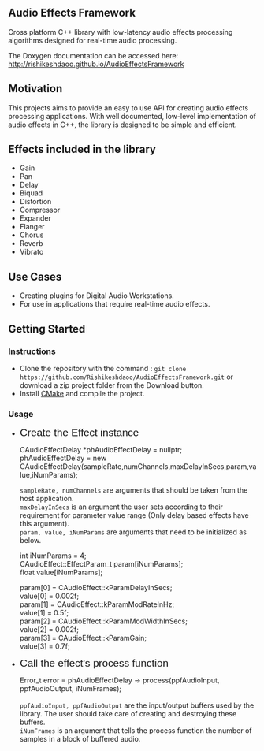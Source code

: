 ## Audio Effects Framework

Cross platform C++ library with low-latency audio effects processing algorithms designed for real-time audio processing. 

The Doxygen documentation can be accessed here: http://rishikeshdaoo.github.io/AudioEffectsFramework

## Motivation

This projects aims to provide an easy to use API for creating audio effects processing applications. With well documented, low-level implementation of audio effects in C++, the library is designed to be simple and efficient.

## Effects included in the library

- Gain
- Pan
- Delay
- Biquad
- Distortion
- Compressor
- Expander
- Flanger
- Chorus
- Reverb
- Vibrato

## Use Cases

- Creating plugins for Digital Audio Workstations.
- For use in applications that require real-time audio effects.


## Getting Started

### Instructions

- Clone the repository with the command : `git clone https://github.com/Rishikeshdaoo/AudioEffectsFramework.git` or download a zip project folder from the Download button.
- Install <a href="https://cmake.org/">CMake</a> and compile the project.

### Usage

- <span style="font-family:Arial; font-size:1.5em;">Create the Effect instance </span>

    CAudioEffectDelay       *phAudioEffectDelay = nullptr; <br />
    phAudioEffectDelay = new CAudioEffectDelay(sampleRate,numChannels,maxDelayInSecs,param,value,iNumParams);

    `sampleRate, numChannels` are arguments that should be taken from the host application. <br />
    `maxDelayInSecs` is an argument the user sets according to their requirement for parameter value range (Only delay based effects have this argument). <br />
    `param, value, iNumParams` are arguments that need to be initialized as below.

    int iNumParams = 4; <br />
    CAudioEffect::EffectParam_t param[iNumParams]; <br />
    float value[iNumParams]; 

    param[0] = CAudioEffect::kParamDelayInSecs; <br />
    value[0] = 0.002f; <br />
    param[1] = CAudioEffect::kParamModRateInHz; <br />
    value[1] = 0.5f; <br />
    param[2] = CAudioEffect::kParamModWidthInSecs; <br />
    value[2] = 0.002f; <br />
    param[3] = CAudioEffect::kParamGain; <br />
    value[3] = 0.7f; 


- <span style="font-family:Arial; font-size:1.5em;"> Call the effect's process function </span>
    
    Error_t error = phAudioEffectDelay -> process(ppfAudioInput, ppfAudioOutput, iNumFrames); <br /> <br />
        `ppfAudioInput, ppfAudioOutput` are the input/output buffers used by the library. The user should take care of creating and destroying these buffers. <br />
        `iNumFrames` is an argument that tells the process function the number of samples in a block of buffered audio.


